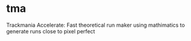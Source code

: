 # tma
Trackmania Accelerate: Fast theoretical run maker using mathimatics to generate runs close to pixel perfect

